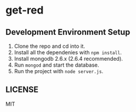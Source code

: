 get-red
=======


## Development Environment Setup

  1. Clone the repo and cd into it.
  2. Install all the dependenies with `npm install`.
  3. Install mongodb 2.6.x (2.6.4 recommended).
  4. Run `mongod` and start the database.
  3. Run the project with `node server.js`.


## LICENSE

MIT
